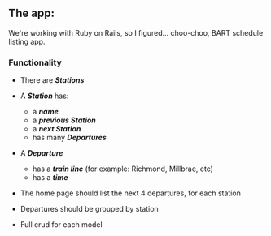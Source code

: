 ## The app:

We're working with Ruby on Rails, so I figured... choo-choo, BART schedule listing app. 

### Functionality

* There are ***Stations***
* A ***Station*** has:
  * a ***name***
  * a ***previous Station***
  * a ***next Station***
  * has many ***Departures***
* A ***Departure***
  * has a ***train line*** (for example: Richmond, Millbrae, etc)
  * has a ***time***

* The home page should list the next 4 departures, for each station
* Departures should be grouped by station
* Full crud for each model
